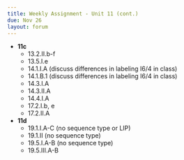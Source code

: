 ```yaml
---
title: Weekly Assignment - Unit 11 (cont.)
due: Nov 26
layout: forum
---
```


- **11c**
    - 13.2.II.b-f
    - 13.5.I.e
    - 14.1.I.A (discuss differences in labeling I6/4 in class)
    - 14.1.B.1 (discuss differences in labeling I6/4 in class)
    - 14.3.I.A
    - 14.3.II.A
    - 14.4.I.A
    - 17.2.I.b, e
    - 17.2.II.A
- **11d**
    - 19.1.I.A-C (no sequence type or LIP)
    - 19.1.II (no sequence type)
    - 19.5.I.A-B (no sequence type)
    - 19.5.III.A-B